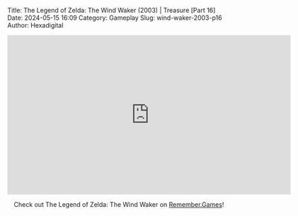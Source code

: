Title: The Legend of Zelda: The Wind Waker (2003) | Treasure [Part 16]
Date: 2024-05-15 16:09
Category: Gameplay
Slug: wind-waker-2003-p16
Author: Hexadigital

<center><iframe src="https://www.youtube.com/embed/4LPBpQaaMoU?feature=oembed" allow="accelerometer; autoplay; encrypted-media; gyroscope; picture-in-picture" width="640" height="360" frameborder="0"></iframe>

Check out The Legend of Zelda: The Wind Waker on [Remember.Games](https://remember.games/game/1462/the-legend-of-zelda-the-wind-waker/)!</center>